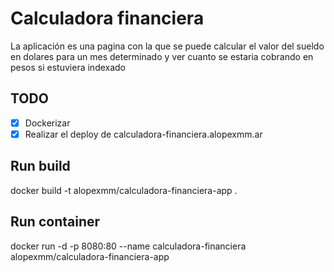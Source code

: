 # Calculadora financiera

La aplicación es una pagina con la que se puede calcular el valor del sueldo en dolares para un mes determinado y ver cuanto se estaria cobrando en pesos si estuviera indexado

## TODO

- [X] Dockerizar
- [X] Realizar el deploy de calculadora-financiera.alopexmm.ar
  
## Run build
docker build -t alopexmm/calculadora-financiera-app .

## Run container
docker run -d -p 8080:80 --name calculadora-financiera alopexmm/calculadora-financiera-app